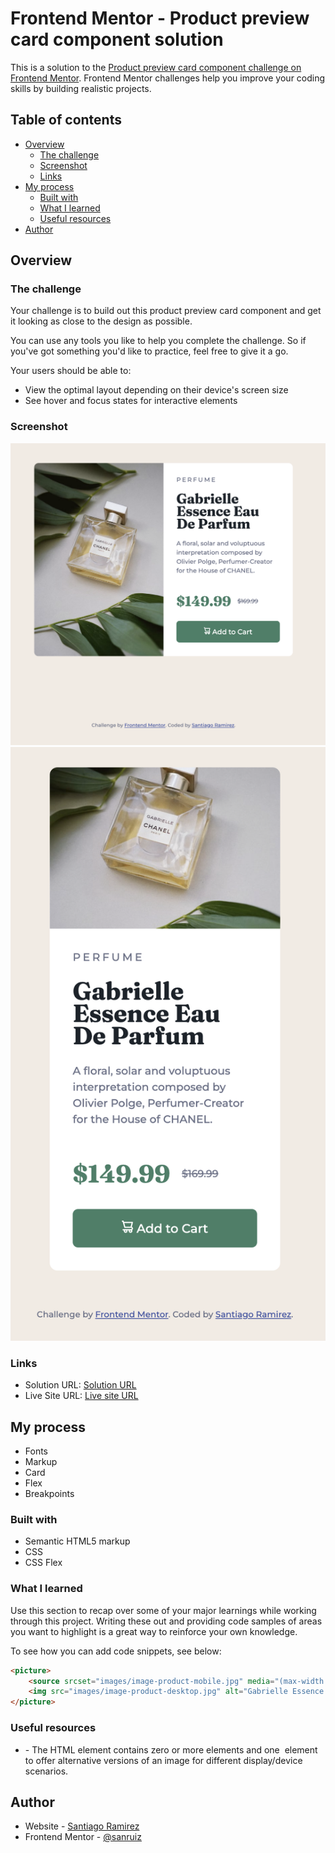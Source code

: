 # Frontend Mentor - Product preview card component solution

This is a solution to the [Product preview card component challenge on Frontend Mentor](https://www.frontendmentor.io/challenges/product-preview-card-component-GO7UmttRfa). Frontend Mentor challenges help you improve your coding skills by building realistic projects. 

## Table of contents

- [Overview](#overview)
  - [The challenge](#the-challenge)
  - [Screenshot](#screenshot)
  - [Links](#links)
- [My process](#my-process)
  - [Built with](#built-with)
  - [What I learned](#what-i-learned)
  - [Useful resources](#useful-resources)
- [Author](#author)

## Overview

### The challenge

Your challenge is to build out this product preview card component and get it looking as close to the design as possible.

You can use any tools you like to help you complete the challenge. So if you've got something you'd like to practice, feel free to give it a go.

Your users should be able to:

- View the optimal layout depending on their device's screen size
- See hover and focus states for interactive elements

### Screenshot

![Desktop Solution for the Product preview card component coding challenge](./design/desktop-solution.png)
![Mobile Solution for the Product preview card component coding challenge](./design/mobile-solution.png)


### Links

- Solution URL: [Solution URL](https://product-preview-card-component-sanruiz.vercel.app/)
- Live Site URL: [Live site URL](https://sanruiz.co/challenges/product-preview-card-component/)

## My process

- Fonts
- Markup
- Card
- Flex
- Breakpoints 

### Built with

- Semantic HTML5 markup
- CSS
- CSS Flex

### What I learned

Use this section to recap over some of your major learnings while working through this project. Writing these out and providing code samples of areas you want to highlight is a great way to reinforce your own knowledge.

To see how you can add code snippets, see below:

```html
<picture>
    <source srcset="images/image-product-mobile.jpg" media="(max-width: 600px)" />
    <img src="images/image-product-desktop.jpg" alt="Gabrielle Essence Eau De Parfum">
</picture>
```

### Useful resources

- [<picture>](https://developer.mozilla.org/en-US/docs/Web/HTML/Element/picture) - The <picture> HTML element contains zero or more <source> elements and one <img> element to offer alternative versions of an image for different display/device scenarios.


## Author

- Website - [Santiago Ramirez](https://sanruiz.co)
- Frontend Mentor - [@sanruiz](https://www.frontendmentor.io/profile/sanruiz)
